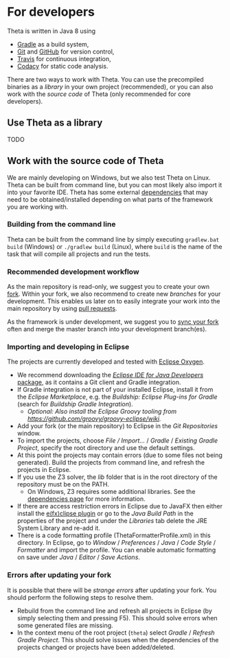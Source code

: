 # For developers

Theta is written in Java 8 using
* [Gradle](https://gradle.org/) as a build system,
* [Git](https://git-scm.com/) and [GitHub](https://github.com/FTSRG/theta) for version control,
* [Travis](https://travis-ci.org/FTSRG/theta) for continuous integration,
* [Codacy](https://www.codacy.com/app/FTSRG/theta/dashboard) for static code analysis.

There are two ways to work with Theta. You can use the precompiled binaries as a _library_ in your own project (recommended), or you can also work with the _source code_ of Theta (only recommended for core developers).

## Use Theta as a library

TODO

## Work with the source code of Theta

We are mainly developing on Windows, but we also test Theta on Linux. Theta can be built from command line, but you can most likely also import it into your favorite IDE. Theta has some external [dependencies](Dependencies.md) that may need to be obtained/installed depending on what parts of the framework you are working with.

### Building from the command line

Theta can be built from the command line by simply executing `gradlew.bat build` (Windows) or `./gradlew build` (Linux), where `build` is the name of the task that will compile all projects and run the tests.

### Recommended development workflow

As the main repository is read-only, we suggest you to create your own [fork](https://help.github.com/articles/fork-a-repo/). Within your fork, we also recommend to create new _branches_ for your development. This enables us later on to easily integrate your work into the main repository by using [pull requests](https://help.github.com/articles/about-pull-requests/).

As the framework is under development, we suggest you to [sync your fork](https://help.github.com/articles/syncing-a-fork/) often and merge the master branch into your development branch(es).

### Importing and developing in Eclipse

The projects are currently developed and tested with [Eclipse Oxygen](https://www.eclipse.org/oxygen/).
* We recommend downloading the [_Eclipse IDE for Java Developers_ package](https://www.eclipse.org/downloads/eclipse-packages/), as it contains a Git client and Gradle integration.
* If Gradle integration is not part of your installed Eclipse, install it from the _Eclipse Marketplace_, e.g. the _Buildship: Eclipse Plug-ins for Gradle_ (search for _Buildship Gradle Integration_).
  * _Optional: Also install the Eclipse Groovy tooling from <https://github.com/groovy/groovy-eclipse/wiki>._
* Add your fork (or the main repository) to Eclipse in the _Git Repositories_ window.
* To import the projects, choose _File / Import..._ / _Gradle_ / _Existing Gradle Project_, specify the root directory and use the default settings.
* At this point the projects may contain errors (due to some files not being generated). Build the projects from command line, and refresh the projects in Eclipse.
* If you use the Z3 solver, the _lib_ folder that is in the root directory of the repository must be on the PATH.
  * On Windows, Z3 requires some additional libraries. See the [dependencies page](Dependencies.md) for more information.
* If there are access restriction errors in Eclipse due to JavaFX then either install the [e(fx)clipse plugin](http://www.eclipse.org/efxclipse) or go to the _Java Build Path_ in the properties of the project and under the _Libraries_ tab delete the JRE System Library and re-add it.
* There is a code formatting profile (ThetaFormatterProfile.xml) in this directory. In Eclipse, go to _Window_ / _Preferences_ / _Java_ / _Code Style_ / _Formatter_ and import the profile. You can enable automatic formatting on save under _Java_ / _Editor_ / _Save Actions_.

### Errors after updating your fork

It is possible that there will be _strange errors_ after updating your fork. You should perform the following steps to resolve them.

* Rebuild from the command line and refresh all projects in Eclipse (by simply selecting them and pressing F5). This should solve errors when some generated files are missing.
* In the context menu of the root project (`theta`) select _Gradle_ / _Refresh Gradle Project_. This should solve issues when the dependencies of the projects changed or projects have been added/deleted.
